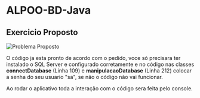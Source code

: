 # ALPOO-BD-Java

## Exercicio Proposto

![Problema Proposto](https://user-images.githubusercontent.com/56557408/95349273-4a9ec300-0895-11eb-926c-367c5de4522f.PNG)

O código ja esta pronto de acordo com o pedido, voce só precisara ter instalado o SQL Server e configurado corretamente e no código nas classes **connectDatabase** (Linha 109) e **manipulacaoDatabase** (Linha 212) colocar a senha do seu usuario "sa", se não o código não vai funcionar.

Ao rodar o aplicativo toda a interação com o código sera feita pelo console.

